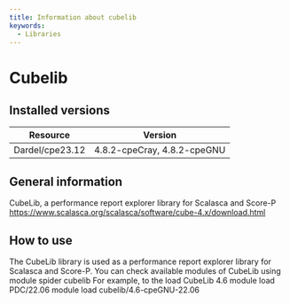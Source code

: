 ```yaml
---
title: Information about cubelib
keywords:
  - Libraries
---
```

# Cubelib

## Installed versions

| Resource | Version |
|---|---|
| Dardel/cpe23.12 | 4.8.2-cpeCray, 4.8.2-cpeGNU |

## General information

CubeLib, a performance report explorer library for Scalasca and Score-P
https://www.scalasca.org/scalasca/software/cube-4.x/download.html

## How to use

The CubeLib library is used as a performance report explorer library for Scalasca and Score-P.
You can check available modules of CubeLib using
module spider cubelib
For example, to the load CubeLib 4.6
module load PDC/22.06
module load cubelib/4.6-cpeGNU-22.06

